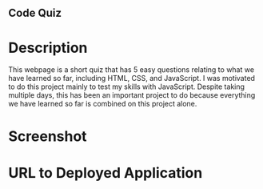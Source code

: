 ## Code Quiz

# Description

This webpage is a short quiz that has 5 easy questions relating to what we have learned so far, including HTML, CSS, and JavaScript. I was motivated to do this project mainly to test my skills with JavaScript. Despite taking multiple days, this has been an important project to do because everything we have learned so far is combined on this project alone.

# Screenshot



# URL to Deployed Application


